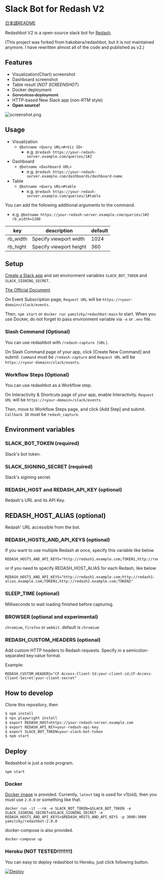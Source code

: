 # Slack Bot for Redash V2

[日本語README](https://github.com/yamitzky/redashbot/blob/main/README.ja.md)

Redashbot V2 is a open-source slack bot for [Redash](https://redash.io).

(This project was forked from hakobera/redashbot, but it is not maintained anymore. I have rewritten almost all of the code and published as v2.)

## Features

- Visualization(Chart) screenshot
- Dashboard screenshot
- Table result (*NOT SCREENSHOT*)
- Docker deployment
- <s>Serverless deployment</s>
- HTTP-based New Slack app (non-RTM style)
- **Open source!**

![screenshot.png](./images/screenshot.png)


## Usage

- Visualization
  - `@botname <Query URL>#<Viz ID>`
    - e.g. `@redash https://your-redash-server.example.com/queries/1#2`
- Dashboard
  - `@botname <Dashboard URL>`
    - e.g. `@redash https://your-redash-server.example.com/dashboards/dashboard-name`
- Table
  - `@botname <Query URL>#table`
    - e.g. `@redash https://your-redash-server.example.com/queries/1#table`

You can add the following additional arguments to the command.

- e.g. `@botname https://your-redash-server.example.com/queries/1#2 rb_width=1280`

| key | description | default |
| --- | --- | --- |
| rb_width | Specify viewport width | 1024 |
| rb_hight | Specify viewport height | 360 |

## Setup

[Create a Slack app](https://api.slack.com/apps/) and set environment variables `SLACK_BOT_TOKEN` and `SLACK_SIGNING_SECRET`.

[The Official Document](https://slack.dev/bolt-js/tutorial/getting-started#create-an-app).

On Event Subscription page, `Request URL` will be `https://<your-domain>/slack/events`.

Then, `npm start` or `docker run yamitzky/redashbot:main` to start. When you use Docker, do not forget to pass environment variable via `-e` or `.env` file.

### Slash Command (Optional)

You can use redashbot with `/redash-capture [URL]`.

On Slash Command page of your app, click [Create New Command] and submit. `Command` must be `/redash-capture` and `Request URL` will be `https://<your-domain>/slack/events`.

### Workflow Steps (Optional)

You can use redashbot as a Workflow step.

On Interactivity & Shortcuts page of your app, enable Interactivity. `Request URL` will be `https://<your-domain>/slack/events`.

Then, move to Workflow Steps page, and click [Add Step] and submit. `Callback ID` must be `redash_capture`.


## Environment variables

### SLACK_BOT_TOKEN (required)

Slack's bot token.

### SLACK_SIGNING_SECRET (required)

Slack's sigining secret.

### REDASH_HOST and REDASH_API_KEY (optional)

Redash's URL and its API Key.

## REDASH_HOST_ALIAS (optional)

Redash' URL accessible from the bot.

### REDASH_HOSTS_AND_API_KEYS (optional)

If you want to use multiple Redash at once, specify this variable like below

```
REDASH_HOSTS_AND_API_KEYS="http://redash1.example.com;TOKEN1,http://redash2.example.com;TOKEN2"
```

or if you need to specify REDASH_HOST_ALIAS for each Redash, like below

```
REDASH_HOSTS_AND_API_KEYS="http://redash1.example.com;http://redash1-alias.example.com;TOKEN1,http://redash2.example.com;TOKEN2"
```

### SLEEP_TIME (optional)

Milliseconds to wait loading finished before capturing.

### BROWSER (optional and experimental)

`chromium`, `firefox` or `webkit`. default is `chromium`

### REDASH_CUSTOM_HEADERS (optional)

Add custom HTTP headers to Redash requests. Specify in a semicolon-separated key:value format.

Example:
```
REDASH_CUSTOM_HEADERS="CF-Access-Client-Id:your-client-id;CF-Access-Client-Secret:your-client-secret"
```

## How to develop

Clone this repository, then

```bash
$ npm install
$ npx playwright install 
$ export REDASH_HOST=https://your-redash-server.example.com
$ export REDASH_API_KEY=your-redash-api-key
$ export SLACK_BOT_TOKEN=your-slack-bot-token
$ npm start
```

## Deploy

Redashbot is just a node program.

```
npm start
```

### Docker

[Docker image](https://hub.docker.com/r/yamitzky/redashbot) is provided. Currently, `latest` tag is used for v1(old), then you must use `2.0.0` or something like that.

```
docker run -it --rm -e SLACK_BOT_TOKEN=$SLACK_BOT_TOKEN -e SLACK_SIGNING_SECRET=$SLACK_SIGNING_SECRET -e REDASH_HOSTS_AND_API_KEYS=$REDASH_HOSTS_AND_API_KEYS -p 3000:3000 yamitzky/redashbot:2.0.0
```

docker-compose is also provided.

```
docker-compose up
```

### Heroku (NOT TESTED!!!!!!!!)

You can easy to deploy redashbot to Heroku, just click following button.

[![Deploy](https://www.herokucdn.com/deploy/button.svg)](https://heroku.com/deploy)
